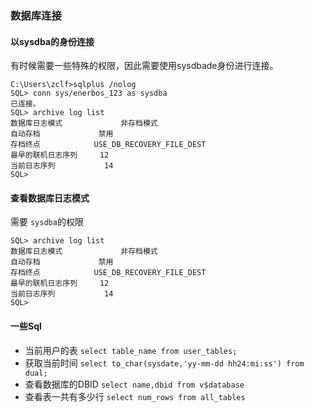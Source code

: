 ### 数据库连接
#### 以sysdba的身份连接
有时候需要一些特殊的权限，因此需要使用sysdbade身份进行连接。

    C:\Users\zclf>sqlplus /nolog
    SQL> conn sys/enerbos_123 as sysdba
    已连接。
    SQL> archive log list
    数据库日志模式             非存档模式
    自动存档             禁用
    存档终点            USE_DB_RECOVERY_FILE_DEST
    最早的联机日志序列     12
    当前日志序列           14
    SQL>
#### 查看数据库日志模式
需要 `sysdba`的权限

    SQL> archive log list
    数据库日志模式             非存档模式
    自动存档             禁用
    存档终点            USE_DB_RECOVERY_FILE_DEST
    最早的联机日志序列     12
    当前日志序列           14
    SQL>

#### 一些Sql
* 当前用户的表 `select table_name from user_tables;`
* 获取当前时间 `select to_char(sysdate,'yy-mm-dd hh24:mi:ss') from dual;`
* 查看数据库的DBID `select name,dbid from v$database`
* 查看表一共有多少行 `select num_rows from all_tables`